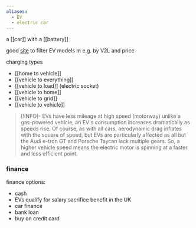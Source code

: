 ```yaml
---
aliases:
  - EV
  - electric car
---
```

a [[car]] with a [[battery]]

good [site](https://ev-database.org/uk/compare/newest-upcoming-electric-vehicle#sort:path~type~order=.price_buy~number~asc|rs-price:prev~next=10000~100000|rs-range:prev~next=0~500|rs-fastcharge:prev~next=0~1000|misc:textGroup=V2XH|rs-acceleration:prev~next=2~23|rs-topspeed:prev~next=60~260|rs-battery:prev~next=10~200|rs-towweight:prev~next=0~2500|rs-eff:prev~next=150~600|rs-safety:prev~next=-1~5|paging:currentPage=0|paging:number=10) to filter EV models m e.g. by V2L and price

charging types
- [[home to vehicle]]
- [[vehicle to everything]]
- [[vehicle to load]] (electric socket)
- [[vehicle to home]]
- [[vehicle to grid]]
- [[vehicle to vehicle]]

> [!INFO]- EVs have less mileage at high speed (motorway)
> unlike a gas-powered vehicle, an EV's consumption increases dramatically as speeds rise. Of course, as with all cars, aerodynamic drag inflates with the square of speed, but EVs are particularly affected as all but the Audi e-tron GT and Porsche Taycan lack multiple gears. So, a higher vehicle speed means the electric motor is spinning at a faster and less efficient point.

### finance
finance options:
- cash
- EVs qualify for salary sacrifice benefit in the UK
- car finance
- bank loan
- buy on credit card